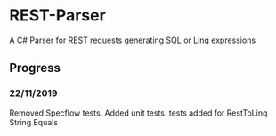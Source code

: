 # REST-Parser
A C# Parser for REST requests generating SQL or Linq expressions

## Progress
### 22/11/2019
Removed Specflow tests.
Added unit tests.
tests added for RestToLinq String Equals
